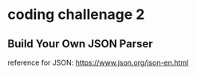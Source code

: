 # coding challenage 2

## Build Your Own JSON Parser

reference for JSON: https://www.json.org/json-en.html